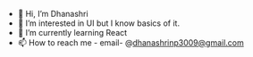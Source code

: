 - 👋 Hi, I’m Dhanashri
- 👀 I’m interested in UI but I know basics of it.
- 🌱 I’m currently learning React
- 📫 How to reach me - email-  @dhanashrinp3009@gmail.com

<!---
dhanasp/dhanasp is a ✨ special ✨ repository because its `README.md` (this file) appears on your GitHub profile.
You can click the Preview link to take a look at your changes.
--->
